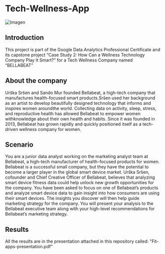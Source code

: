 # Tech-Wellness-App

![Imagen](https://user-images.githubusercontent.com/70659176/192335288-980da27b-8c84-4719-8504-6ac5c87f8cac.png)


## **Introduction**
This project is part of the Google Data Analytics Professional Certificate and its capstone project “Case Study 2: How Can a Wellness Technology Company Play It Smart?” for a Tech Wellness Company named “BELLABEAT”

## **About the company**
Urška Sršen and Sando Mur founded Bellabeat, a high-tech company that manufactures health-focused smart products.Sršen used her background as an artist to develop beautifully designed technology that informs and inspires women aroundthe world. Collecting data on activity, sleep, stress, and reproductive health has allowed Bellabeat to empower women withknowledge about their own health and habits. Since it was founded in 2013, Bellabeat has grown rapidly and quickly positioned itself as a tech-driven wellness company for women.

## **Scenario**
You are a junior data analyst working on the marketing analyst team at Bellabeat, a high-tech manufacturer of health-focused products for women. Bellabeat is a successful small company, but they have the potential to become a larger player in the global smart device market. Urška Sršen, cofounder and Chief Creative Officer of Bellabeat, believes that analyzing smart device fitness data could help unlock new growth opportunities for the company. 
You have been asked to focus on one of Bellabeat’s products and analyze smart device data to gain insight into how consumers are using their smart devices. The insights you discover will then help guide marketing strategy for the company. You will present your analysis to the Bellabeat executive team along with your high-level recommendations for Bellabeat’s marketing strategy.

## **Results**
All the results are in the presentation attached in this repository called: "Fit-apps-presentation.pdf"
